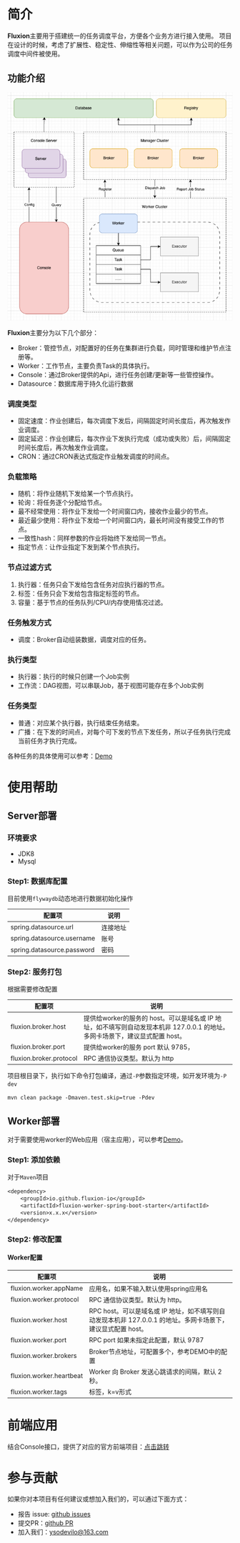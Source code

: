# 简介

**Fluxion**主要用于搭建统一的任务调度平台，方便各个业务方进行接入使用。 项目在设计的时候，考虑了扩展性、稳定性、伸缩性等相关问题，可以作为公司的任务调度中间件被使用。

## 功能介绍

<div align="center">
<img src="docs/images/fluxion-framework.png" alt="framework" title="framework"/>
</div>

**Fluxion**主要分为以下几个部分：

* Broker：管控节点，对配置好的任务在集群进行负载，同时管理和维护节点注册等。
* Worker：工作节点，主要负责Task的具体执行。
* Console：通过Broker提供的Api，进行任务创建/更新等一些管控操作。
* Datasource：数据库用于持久化运行数据

### 调度类型

* 固定速度：作业创建后，每次调度下发后，间隔固定时间长度后，再次触发作业调度。
* 固定延迟：作业创建后，每次作业下发执行完成（成功或失败）后，间隔固定时间长度后，再次触发作业调度。
* CRON：通过CRON表达式指定作业触发调度的时间点。

### 负载策略

* 随机：将作业随机下发给某一个节点执行。
* 轮询：将任务逐个分配给节点。
* 最不经常使用：将作业下发给一个时间窗口内，接收作业最少的节点。
* 最近最少使用：将作业下发给一个时间窗口内，最长时间没有接受工作的节点。
* 一致性hash：同样参数的作业将始终下发给同一节点。
* 指定节点：让作业指定下发到某个节点执行。

### 节点过滤方式

1. 执行器：任务只会下发给包含任务对应执行器的节点。
2. 标签：任务只会下发给包含指定标签的节点。
3. 容量：基于节点的任务队列/CPU/内存使用情况过滤。

### 任务触发方式

* 调度：Broker自动组装数据，调度对应的任务。

### 执行类型

* 执行器：执行的时候只创建一个Job实例
* 工作流：DAG视图，可以串联Job，基于视图可能存在多个Job实例

### 任务类型

* 普通：对应某个执行器，执行结束任务结束。
* 广播：在下发的时间点，对每个可下发的节点下发任务，所以子任务执行完成当前任务才执行完成。

各种任务的具体使用可以参考：[Demo](https://github.com/limbo-io/fluxion/tree/master/fluxion-worker/fluxion-worker-demo/src/main/java/io/fluxion/worker/demo/executor)

# 使用帮助

## Server部署

### 环境要求

- JDK8
- Mysql

### Step1: 数据库配置

目前使用`flywaydb`动态地进行数据初始化操作

| 配置项                | 说明   |
|--------------------|------|
| spring.datasource.url | 连接地址 |
| spring.datasource.username | 账号   |
| spring.datasource.password | 密码   |

### Step2: 服务打包

根据需要修改配置

| 配置项                                     | 说明                                                                             |
|-----------------------------------------|--------------------------------------------------------------------------------|
| fluxion.broker.host                     | 提供给worker的服务的 host。可以是域名或 IP 地址，如不填写则自动发现本机非 127.0.0.1 的地址。多网卡场景下，建议显式配置 host。 |
| fluxion.broker.port                     | 提供给worker的服务 port 默认 9785，                                                     |
| fluxion.broker.protocol                 | RPC 通信协议类型。默认为 http                                                            |

项目根目录下，执行如下命令打包编译，通过`-P`参数指定环境，如开发环境为`-P dev`

```
mvn clean package -Dmaven.test.skip=true -Pdev
```

## Worker部署

对于需要使用worker的Web应用（宿主应用），可以参考[Demo](https://github.com/limbo-io/fluxion/tree/master/fluxion-worker/fluxion-worker-demo)。


### Step1: 添加依赖

对于`Maven`项目

```
<dependency>
    <groupId>io.github.fluxion-io</groupId>
    <artifactId>fluxion-worker-spring-boot-starter</artifactId>
    <version>x.x.x</version>
</dependency>
```

### Step2: 修改配置

#### Worker配置

| 配置项                      | 说明                                                                   |
|--------------------------|----------------------------------------------------------------------|
| fluxion.worker.appName   | 应用名，如果不输入默认使用spring应用名                                               |
| fluxion.worker.protocol  | RPC 通信协议类型。默认为 http。                                      |
| fluxion.worker.host      | RPC host。可以是域名或 IP 地址，如不填写则自动发现本机非 127.0.0.1 的地址。多网卡场景下，建议显式配置 host。 |
| fluxion.worker.port      | RPC port 如果未指定此配置，默认 9787                                            |
| fluxion.worker.brokers   | Broker节点地址，可配置多个，参考DEMO中的配置                                          |
| fluxion.worker.heartbeat | Worker 向 Broker 发送心跳请求的间隔，默认 2 秒。                                    |
| fluxion.worker.tags      | 标签，k=v形式                                                             |


# 前端应用

结合Console接口，提供了对应的官方前端项目：[点击跳转](https://github.com/limbo-io/fluxion-console)

# 参与贡献

如果你对本项目有任何建议或想加入我们的，可以通过下面方式：

- 报告 issue: [github issues](https://github.com/limbo-io/fluxion/issues)
- 提交PR：[github PR](https://github.com/limbo-io/fluxion/pulls)
- 加入我们：ysodevilo@163.com
